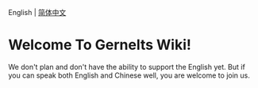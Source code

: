 English \| [简体中文](./index.md)
# Welcome To Gernelts Wiki!
We don't plan and don't have the ability to support the English yet. But if you can speak both English and Chinese well, you are welcome to join us.